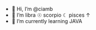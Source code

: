 - 👋 Hi, I’m @ciamb
- 👀 I’m libra ☉ scorpio ☾ pisces ↑
- 🌱 I’m currently learning JAVA

<!---
ciamb/ciamb is a ✨ special ✨ repository because its `README.md` (this file) appears on your GitHub profile.
You can click the Preview link to take a look at your changes.
--->
